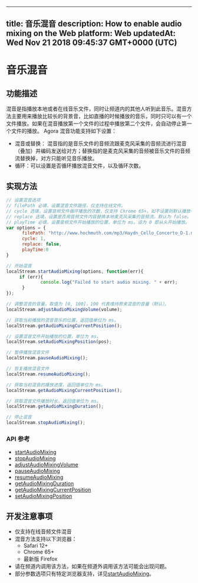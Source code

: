 
---
title: 音乐混音
description: How to enable audio mixing on the Web
platform: Web
updatedAt: Wed Nov 21 2018 09:45:37 GMT+0000 (UTC)
---
# 音乐混音
## 功能描述
混音是指播放本地或者在线音乐文件，同时让频道内的其他人听到此音乐。混音方法主要用来播放比较长的背景音，比如直播的时候播放的音乐，同时只可以有一个文件播放。如果在混音播放第一个文件的过程中播放第二个文件，会自动停止第一个文件的播放。
Agora 混音功能支持如下设置：

- 混音或替换： 混音指的是音乐文件的音频流跟麦克风采集的音频流进行混音（叠加）并编码发送给对方；替换指的是麦克风采集的音频被音乐文件的音频流替换掉，对方只能听见音乐播放。
- 循环：可以设置是否循环播放混音文件，以及循环次数。

## 实现方法

```javascript
// 设置混音选项
// filePath 必填，设置混音文件路径，仅支持在线文件。
// cycle 选填，设置音频文件循环播放的次数，仅支持 Chrome 65+。如不设置则默认播放一次。 
// replace 选填，设置是否用音频文件内容替换本地麦克风采集的音频流。默认为 false。
// playTime 必填，设置音频文件开始播放的位置，单位为 ms。设为 0 即从头开始播放。 
var options = {
      filePath: "http://www.hochmuth.com/mp3/Haydn_Cello_Concerto_D-1.mp3", 
      cycle: 1, 
      replace: false, 
      playTime:0 
}

// 开始混音
localStream.startAudioMixing(options, function(err){
     if (err){
             console.log("Failed to start audio mixing. " + err);
      }
});

// 调整混音的音量。取值为 [0, 100]，100 代表维持原来混音的音量（默认）。
localStream.adjustAudioMixingVolume(volume);

// 获取当前播放的混音音乐的位置，返回值单位为 ms。
localStream.getAudioMixingCurrentPosition();

// 设置混音文件开始播放的位置，单位为 ms。
localStream.setAudioMixingPosition(pos);

// 暂停播放混音文件
localStream.pauseAudioMixing();

// 恢复播放混音文件
localStream.resumeAudioMixing();

// 获取当前混音的播放进度，返回值单位为 ms。
localStream.getAudioMixingCurrentPosition();

// 获取混音文件播放时长，返回值单位为 ms。
localStream.getAudioMixingDuration();

// 停止混音
localStream.stopAudioMixing();
```

### API 参考

- [startAudioMixing](https://docs.agora.io/cn/Video/API%20Reference/web/interfaces/agorartc.stream.html#startaudiomixing)
- [stopAudioMixing](https://docs.agora.io/cn/Video/API%20Reference/web/interfaces/agorartc.stream.html#stopaudiomixing)
- [adjustAudioMixingVolume](https://docs.agora.io/cn/Video/API%20Reference/web/interfaces/agorartc.stream.html#adjustaudiomixingvolume)
- [pauseAudioMixing](https://docs.agora.io/cn/Video/API%20Reference/web/interfaces/agorartc.stream.html#pauseaudiomixing)
- [resumeAudioMixing](https://docs.agora.io/cn/Video/API%20Reference/web/interfaces/agorartc.stream.html#resumeaudiomixing)
- [getAudioMixingDuration](https://docs.agora.io/cn/Video/API%20Reference/web/interfaces/agorartc.stream.html#getaudiomixingduration)
- [getAudioMixingCurrentPosition](https://docs.agora.io/cn/Video/API%20Reference/web/interfaces/agorartc.stream.html#getaudiomixingcurrentposition)
- [setAudioMixingPosition](https://docs.agora.io/cn/Video/API%20Reference/web/interfaces/agorartc.stream.html#setaudiomixingposition)

## 开发注意事项

- 仅支持在线音频文件混音
- 混音方法支持以下浏览器：
  - Safari 12+
  - Chrome 65+
  - 最新版 Firefox
- 请在频道内调用该方法，如果在频道外调用该方法可能会出现问题。
- 部分参数选项只有特定浏览器支持，详见[startAudioMixing](https://docs.agora.io/cn/Video/API%20Reference/web/interfaces/agorartc.stream.html#startaudiomixing)。




